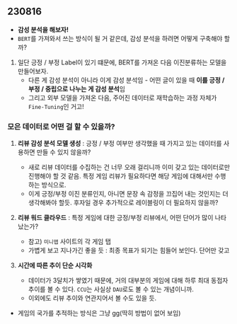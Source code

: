 ## 230816

- **감성 분석을 해보자!**
- `BERT`를 가져와서 쓰는 방식이 될 거 같은데, 감성 분석을 하려면 어떻게 구축해야 할까?
1. 일단 긍정 / 부정 Label이 있기 떄문에, BERT를 가져온 다음 이진분류하는 모델을 만들어보자.
	- 다른 게 감성 분석이 아니라 이게 감성 분석임 - 어떤 글이 있을 때 **이를 긍정 / 부정 / 중립으로 나누는 게 감성 분석**임
	- 그리고 외부 모델을 가져온 다음, 주어진 데이터로 재학습하는 과정 자체가 `Fine-Tuning`인 거고!

### 모은 데이터로 어떤 걸 할 수 있을까?
1. **리뷰 감성 분석 모델 생성** : 긍정 / 부정 여부만 생각했을 때 가지고 있는 데이터를 사용하면 만들 수 있지 않을까?
	- 새로 리뷰 데이터를 수집하는 건 너무 오래 걸리니까 이미 갖고 있는 데이터로만 진행해야 할 것 같음. 특정 게임 리뷰가 필요하다면 해당 게임에 대해서만 수행하는 방식으로.
	- 이게 긍정/부정 이진 분류인지, 아니면 문장 속 감정을 끄집어 내는 것인지는 더 생각해봐야 할듯. 후자일 경우 추가적으로 레이블링이 더 필요하지 않을까?
2. **리뷰 워드 클라우드** : 특정 게임에 대한 긍정/부정 리뷰에서, 어떤 단어가 많이 나타났는가?
	- 참고) `미니맵` 사이트의 각 게임 탭
	- 가볍게 보고 지나가긴 좋을 듯 : 최종 목표가 되기는 힘들어 보인다. 단어만 갖고 

3. **시간에 따른 추이 단순 시각화**
	- 데이터가 3달치가 쌓였기 때문에, 거의 대부분의 게임에 대해 하루 최대 동접자 추이를 볼 수 있다. `CCU`는 사실상 `DAU`로도 볼 수 있는 개념이니까.
	- 이외에도 리뷰 추이와 연관지어서 볼 수도 있을 듯.
- 게임의 국가를 추적하는 방식은 그냥 gg(딱히 방법이 없어 보임)